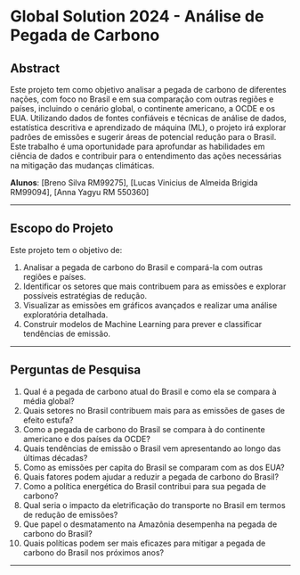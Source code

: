 # Global Solution 2024 - Análise de Pegada de Carbono

## Abstract
Este projeto tem como objetivo analisar a pegada de carbono de diferentes nações, com foco no Brasil e em sua comparação com outras regiões e países, incluindo o cenário global, o continente americano, a OCDE e os EUA. Utilizando dados de fontes confiáveis e técnicas de análise de dados, estatística descritiva e aprendizado de máquina (ML), o projeto irá explorar padrões de emissões e sugerir áreas de potencial redução para o Brasil. Este trabalho é uma oportunidade para aprofundar as habilidades em ciência de dados e contribuir para o entendimento das ações necessárias na mitigação das mudanças climáticas.

**Alunos**: [Breno Silva RM99275], [Lucas Vinicius de Almeida Brigida RM99094], [Anna Yagyu RM 550360]

---

## Escopo do Projeto
Este projeto tem o objetivo de:
1. Analisar a pegada de carbono do Brasil e compará-la com outras regiões e países.
2. Identificar os setores que mais contribuem para as emissões e explorar possíveis estratégias de redução.
3. Visualizar as emissões em gráficos avançados e realizar uma análise exploratória detalhada.
4. Construir modelos de Machine Learning para prever e classificar tendências de emissão.

---

## Perguntas de Pesquisa
1. Qual é a pegada de carbono atual do Brasil e como ela se compara à média global?
2. Quais setores no Brasil contribuem mais para as emissões de gases de efeito estufa?
3. Como a pegada de carbono do Brasil se compara à do continente americano e dos países da OCDE?
4. Quais tendências de emissão o Brasil vem apresentando ao longo das últimas décadas?
5. Como as emissões per capita do Brasil se comparam com as dos EUA?
6. Quais fatores podem ajudar a reduzir a pegada de carbono do Brasil?
7. Como a política energética do Brasil contribui para sua pegada de carbono?
8. Qual seria o impacto da eletrificação do transporte no Brasil em termos de redução de emissões?
9. Que papel o desmatamento na Amazônia desempenha na pegada de carbono do Brasil?
10. Quais políticas podem ser mais eficazes para mitigar a pegada de carbono do Brasil nos próximos anos?

---

